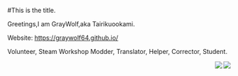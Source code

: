 #This is the title.

Greetings,I am GrayWolf,aka Tairikuookami.

Website: https://graywolf64.github.io/

Volunteer, Steam Workshop Modder, Translator, Helper, Corrector, Student.

<a href="#">
    <img align="right" src="https://github-readme-stats.vercel.app/api/top-langs/?username=GrayWolf64&layout=compact&hide_border=true">
</a>

<a href="#">
<img align="right" src="https://github-readme-stats.vercel.app/api?username=GrayWolf64&show_icons=true&inc">
</a>
